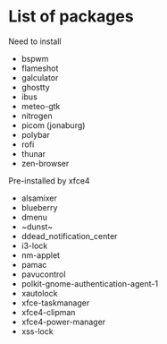 # List of packages

Need to install
- bspwm
- flameshot
- galculator
- ghostty
- ibus
- meteo-gtk
- nitrogen
- picom (jonaburg)
- polybar
- rofi
- thunar
- zen-browser

Pre-installed by xfce4
- alsamixer
- blueberry
- dmenu
- ~dunst~
- ddead_notification_center
- i3-lock
- nm-applet
- pamac
- pavucontrol
- polkit-gnome-authentication-agent-1
- xautolock
- xfce-taskmanager
- xfce4-clipman
- xfce4-power-manager
- xss-lock
